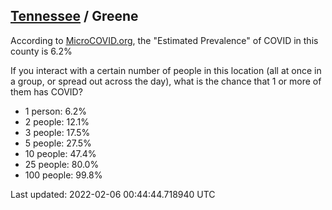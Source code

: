
## [Tennessee](/united-states/tennessee) / Greene

According to [MicroCOVID.org](http://microcovid.org),
the "Estimated Prevalence" of COVID in this county is 6.2%

If you interact with a certain number of people in this location
(all at once in a group, or spread out across the day), what is the chance that
1 or more of them has COVID?

- 1 person: 6.2%
- 2 people: 12.1%
- 3 people: 17.5%
- 5 people: 27.5%
- 10 people: 47.4%
- 25 people: 80.0%
- 100 people: 99.8%

Last updated: 2022-02-06 00:44:44.718940 UTC
